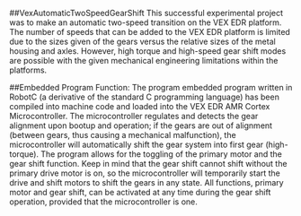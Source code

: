 ##VexAutomaticTwoSpeedGearShift
This successful experimental project was to make an automatic two-speed transition on the VEX EDR platform. The number of speeds that can be added to the VEX EDR platform is limited due to the sizes given of the gears versus the relative sizes of the metal housing and axles. However, high torque and high-speed gear shift modes are possible with the given mechanical engineering limitations within the platforms.

##Embedded Program Function:
The program embedded program written in RobotC (a derivative of the standard C programming language) has been compiled into machine code and loaded into the VEX EDR AMR Cortex Microcontroller. The microcontroller regulates and detects the gear alignment upon bootup and operation; if the gears are out of alignment (between gears, thus causing a mechanical malfunction), the microcontroller will automatically shift the gear system into first gear (high-torque). The program allows for the toggling of the primary motor and the gear shift function. Keep in mind that the gear shift cannot shift without the primary drive motor is on, so the microcontroller will temporarily start the drive and shift motors to shift the gears in any state. All functions, primary motor and gear shift, can be activated at any time during the gear shift operation, provided that the microcontroller is one. 
